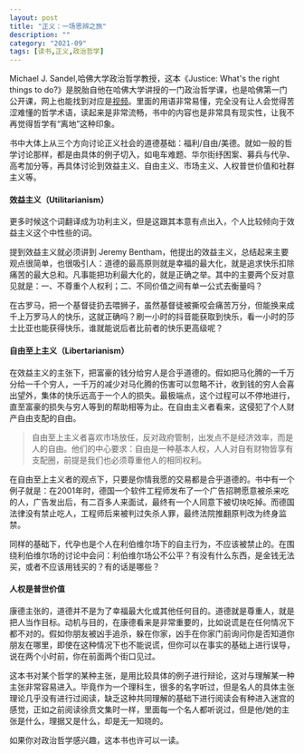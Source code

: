```yaml
--- 
layout: post
title: "正义：一场思辨之旅"
description: ""
category: "2021-09"
tags: [读书,正义,政治哲学]
---
```


Michael J. Sandel,哈佛大学政治哲学教授，这本《Justice: What's the right things to do?》是脱胎自他在哈佛大学讲授的一门政治哲学课，也是哈佛第一门公开课，网上也能找到对应是[视频](www.justiceharvard.org)。里面的用语非常易懂，完全没有让人会觉得苦涩难懂的哲学术语，读起来是非常流畅，书中的内容也是非常具有现实性，让我不再觉得哲学有“离地”这种印象。

书中大体上从三个方向讨论正义社会的道德基础：福利/自由/美德。就如一般的哲学讨论那样，都是由具体的例子切入，如电车难题、华尔街纾困案、募兵与代孕、高考加分等，再具体讨论到效益主义、自由主义、市场主义、人权普世价值和社群主义等。

#### 效益主义（Utilitarianism）

更多时候这个词翻译成为功利主义，但是这跟其本意有点出入，个人比较倾向于效益主义这个中性些的词。

提到效益主义就必须讲到 Jeremy Bentham，他提出的效益主义，总结起来主要观点很简单，也很吸引人：道德的最高原则就是幸福的最大化，就是追求快乐扣除痛苦的最大总和。凡事能把功利最大化的，就是正确之举。其中的主要两个反对意见就是：一、不尊重个人权利；二、不同价值之间有单一公式去衡量吗？

在古罗马，把一个基督徒扔去喂狮子，虽然基督徒被撕咬会痛苦万分，但能换来成千上万罗马人的快乐，这就正确吗？刷一小时的抖音能获取到快乐，看一小时的莎士比亚也能获得快乐，谁就能说后者比前者的快乐更高级呢？

#### 自由至上主义（Libertarianism）

在效益主义的主张下，把富豪的钱分给穷人是合乎道德的。假如把马化腾的一千万分给一千个穷人，一千万的减少对马化腾的伤害可以忽略不计，收到钱的穷人会喜出望外，集体的快乐远高于一个人的损失。最极端点，这个过程可以不停地进行，直至富豪的损失与穷人等到的帮助相等为止。在自由主义者看来，这侵犯了个人财产自由支配的自由。

> 自由至上主义者喜欢市场放任，反对政府管制，出发点不是经济效率，而是人的自由。他们的中心要求：自由是一种基本人权，人人对自有财物皆享有支配圈，前提是我们也必须尊重他人的相同权利。

在自由至上主义者的观点下，只要是你情我愿的交易都是合乎道德的。书中有一个例子就是：在2001年时，德国一个软件工程师发布了一个广告招聘愿意被杀来吃的人，广告发出后，有二百多人来面试，最终有一个人同意下被切块吃掉。而德国法律没有禁止吃人，工程师后来被判过失杀人罪，最终法院推翻原判改为终身监禁。

同样的基础下，代孕也是个人在利伯维尔场下的自主行为，不应该被禁止的。在围绕利伯维尔场的讨论中会问：利伯维尔场公不公平？有没有什么东西，是金钱无法买，或者不应该用钱买的？有的话是哪些？


#### 人权是普世价值

康德主张的，道德并不是为了幸福最大化或其他任何目的。道德就是尊重人，就是把人当作目标。动机与目的，在康德看来是非常重要的，比如说谎是在任何情况下都不对的。假如你朋友被凶手追杀，躲在你家，凶手在你家门前询问你是否知道你朋友在哪里，即使在这种情况下也不能说谎，但你可以在事实的基础上进行误导，说在两个小时前，你在前面两个街口见过。


这本书对某个哲学的某种主张，是用比较具体的例子进行辩论，这对与理解某一种主张非常容易进入。毕竟作为一个理科生，很多的名字听过，但是名人的具体主张理论几乎没有进行过阅读，缺乏这种共同理解的基础下进行阅读会有种进入迷宫的感觉，正如之前阅读徐贲文集时一样，里面每一个名人都听说过，但是他/她的主张是什么，理据又是什么，却是无一知晓的。

如果你对政治哲学感兴趣，这本书也许可以一读。
